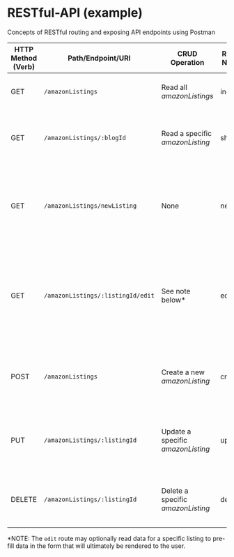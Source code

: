 # RESTful-API (example)

Concepts of RESTful routing and exposing API endpoints using Postman

| HTTP Method (Verb) | Path/Endpoint/URI     | CRUD Operation            | Route Name | Has Data Payload? | Purpose                                                                                            | Render/Redirect Action        |
| ------------------ | --------------------- | ------------------------- | ---------- | ----------------- | -------------------------------------------------------------------------------------------------- | ----------------------------- |
| GET                | `/amazonListings`              | Read all _amazonListings_          | index      | No                | Renders a view that shows all listings                                                                | `res.render('amazonListings/index')`   |
| GET                | `/amazonListings/:blogId`      | Read a specific _amazonListing_    | show       | No                | Renders a view that shows a specific Amazon listing                                                          | `res.render('blogs/show')`    |
| GET                | `/amazonListings/newListing`          | None                      | new        | No                | Renders a view including a form the user can fill out and submit to add a new listing                 | `res.render('amazonListing/new')`     |
| GET                | `/amazonListings/:listingId/edit` | See note below*           | edit       | No                | Renders a view including a filled out form the user can edit and submit to update a specific listing  | `res.render('amazonListing/edit')`    |
| POST               | `/amazonListings`              | Create a new _amazonListing_       | create     | Yes               | Handles the user submitting a form to create a new listing                                            | `res.redirect('/you-choose')` |
| PUT                | `/amazonListings/:listingId`      | Update a specific _amazonListing_  | update     | Yes               | Handles the user submitting a form to update a specific listing                                       | `res.redirect('/you-choose')` |
| DELETE             | `/amazonListings/:listingId`      | Delete a specific _amazonListing_  | delete     | No                | Handles the user request to delete a specific listing                                                 | `res.redirect('/you-choose')` |

*NOTE: The `edit` route may optionally read data for a specific listing to pre-fill data in the form that will ultimately be rendered to the user.
